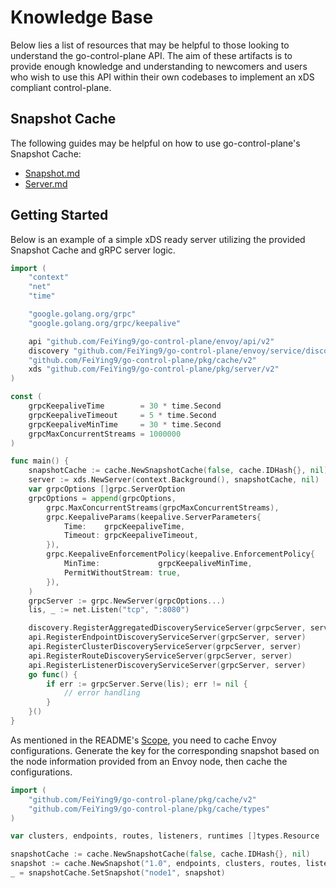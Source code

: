 # Knowledge Base

Below lies a list of resources that may be helpful to those looking to understand the go-control-plane API. The aim of these artifacts is to provide enough knowledge and understanding to newcomers and users who wish to use this API within their own codebases to implement an xDS compliant control-plane.

## Snapshot Cache
The following guides may be helpful on how to use go-control-plane's Snapshot Cache:
- [Snapshot.md](cache/Snapshot.md)
- [Server.md](cache/Server.md)

## Getting Started
Below is an example of a simple xDS ready server utilizing the provided Snapshot Cache and gRPC server logic.

```go
import (
    "context"
    "net"
    "time"

    "google.golang.org/grpc"
    "google.golang.org/grpc/keepalive"

    api "github.com/FeiYing9/go-control-plane/envoy/api/v2"
    discovery "github.com/FeiYing9/go-control-plane/envoy/service/discovery/v2"
    "github.com/FeiYing9/go-control-plane/pkg/cache/v2"
    xds "github.com/FeiYing9/go-control-plane/pkg/server/v2"
)

const (
    grpcKeepaliveTime        = 30 * time.Second
    grpcKeepaliveTimeout     = 5 * time.Second
    grpcKeepaliveMinTime     = 30 * time.Second
    grpcMaxConcurrentStreams = 1000000
)

func main() {
    snapshotCache := cache.NewSnapshotCache(false, cache.IDHash{}, nil)
    server := xds.NewServer(context.Background(), snapshotCache, nil)
    var grpcOptions []grpc.ServerOption
    grpcOptions = append(grpcOptions,
        grpc.MaxConcurrentStreams(grpcMaxConcurrentStreams),
        grpc.KeepaliveParams(keepalive.ServerParameters{
            Time:    grpcKeepaliveTime,
            Timeout: grpcKeepaliveTimeout,
        }),
        grpc.KeepaliveEnforcementPolicy(keepalive.EnforcementPolicy{
            MinTime:             grpcKeepaliveMinTime,
            PermitWithoutStream: true,
        }),
    )
    grpcServer := grpc.NewServer(grpcOptions...)
    lis, _ := net.Listen("tcp", ":8080")

    discovery.RegisterAggregatedDiscoveryServiceServer(grpcServer, server)
    api.RegisterEndpointDiscoveryServiceServer(grpcServer, server)
    api.RegisterClusterDiscoveryServiceServer(grpcServer, server)
    api.RegisterRouteDiscoveryServiceServer(grpcServer, server)
    api.RegisterListenerDiscoveryServiceServer(grpcServer, server)
    go func() {
        if err := grpcServer.Serve(lis); err != nil {
            // error handling
        }
    }()
}
```

As mentioned in the README's [Scope](https://github.com/FeiYing9/go-control-plane/blob/master/README.md#scope), you need to cache Envoy configurations.
Generate the key for the corresponding snapshot based on the node information provided from an Envoy node, then cache the configurations.

```go
import (
    "github.com/FeiYing9/go-control-plane/pkg/cache/v2"
    "github.com/FeiYing9/go-control-plane/pkg/cache/types"
)

var clusters, endpoints, routes, listeners, runtimes []types.Resource

snapshotCache := cache.NewSnapshotCache(false, cache.IDHash{}, nil)
snapshot := cache.NewSnapshot("1.0", endpoints, clusters, routes, listeners, runtimes)
_ = snapshotCache.SetSnapshot("node1", snapshot)
```
